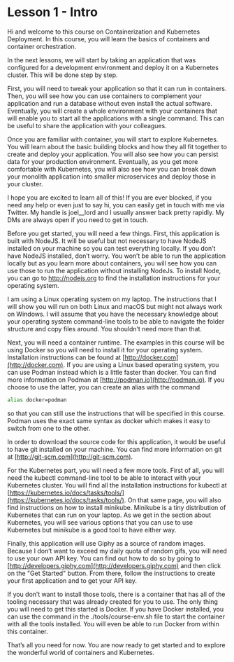 # Lesson 1 - Intro

Hi and welcome to this course on Containerization and Kubernetes Deployment. In this course, you will learn the basics of containers and container orchestration.

In the next lessons, we will start by taking an application that was configured for a development environment and deploy it on a Kubernetes cluster. This will be done step by step.

First, you will need to tweak your application so that it can run in containers. Then, you will see how you can use containers to complement your application and run a database without even install the actual software. Eventually, you will create a whole environment with your containers that will enable you to start all the applications with a single command. This can be useful to share the application with your colleagues.

Once you are familiar with container, you will start to explore Kubernetes. You will learn about the basic building blocks and how they all fit together to create and deploy your application. You will also see how you can persist data for your production environment. Eventually, as you get more comfortable with Kubernetes, you will also see how you can break down your monolith application into smaller microservices and deploy those in your cluster.

I hope you are excited to learn all of this! If you are ever blocked, if you need any help or even just to say hi, you can easily get in touch with me via Twitter. My handle is joel__lord and I usually answer back pretty rapidly. My DMs are always open if you need to get in touch.

Before you get started, you will need a few things. First, this application is built with NodeJS. It will be useful but not necessary to have NodeJS installed on your machine so you can test everything locally. If you don’t have NodeJS installed, don’t worry. You won’t be able to run the application locally but as you learn more about containers, you will see how you can use those to run the application without installing NodeJs. To install Node, you can go to http://nodejs.org to find the installation instructions for your operating system.

I am using a Linux operating system on my laptop. The instructions that I will show you will run on both Linux and macOS but might not always work on Windows. I will assume that you have the necessary knowledge about your operating system command-line tools to be able to navigate the folder structure and copy files around. You shouldn’t need more than that.

Next, you will need a container runtime. The examples in this course will be using Docker so you will need to install it for your operating system. Installation instructions can be found at [http://docker.com](http://docker.com). If you are using a Linux based operating system, you can use Podman instead which is a little faster than docker. You can find more information on Podman at [http://podman.io](http://podman.io). If you choose to use the latter, you can create an alias with the command

```bash
alias docker=podman
```

so that you can still use the instructions that will be specified in this course. Podman uses the exact same syntax as docker which makes it easy to switch from one to the other.

In order to download the source code for this application, it would be useful to have git installed on your machine. You can find more information on git at [http://git-scm.com](http://git-scm.com).

For the Kubernetes part, you will need a few more tools. First of all, you will need the kubectl command-line tool to be able to interact with your Kubernetes cluster. You will find all the installation instructions for kubectl at [https://kubernetes.io/docs/tasks/tools/](https://kubernetes.io/docs/tasks/tools/). On that same page, you will also find instructions on how to install minikube. Minikube is a tiny distribution of Kubernetes that can run on your laptop. As we get in the section about Kubernetes, you will see various options that you can use to use Kubernetes but minikube is a good tool to have either way.

Finally, this application will use Giphy as a source of random images. Because I don’t want to exceed my daily quota of random gifs, you will need to use your own API key. You can find out how to do so by going to [http://developers.giphy.com](http://developers.giphy.com) and then click on the "Get Started" button. From there, follow the instructions to create your first application and to get your API key.

If you don’t want to install those tools, there is a container that has all of the tooling necessary that was already created for you to use. The only thing you will need to get this started is Docker. If you have Docker installed, you can use the command in the ./tools/course-env.sh file to start the container with all the tools installed. You will even be able to run Docker from within this container.

That’s all you need for now. You are now ready to get started and to explore the wonderful world of containers and Kubernetes.